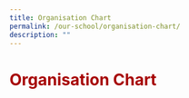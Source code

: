 ```yaml
---
title: Organisation Chart
permalink: /our-school/organisation-chart/
description: ""
---
```

# <span style = "color: #a70303"> <b>Organisation Chart</b> </span>